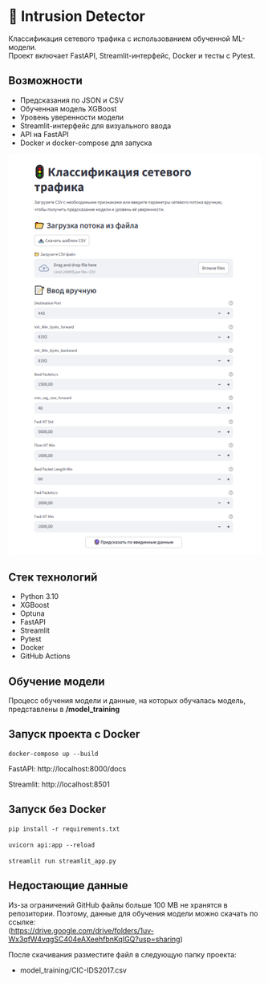 # 🚦 Intrusion Detector
Классификация сетевого трафика с использованием обученной ML-модели.  
Проект включает FastAPI, Streamlit-интерфейс, Docker и тесты с Pytest.

## Возможности
* Предсказания по JSON и CSV
* Обученная модель XGBoost
* Уровень уверенности модели
* Streamlit-интерфейс для визуального ввода
* API на FastAPI
* Docker и docker-compose для запуска

![Streamlit-интерфейс](screenshots/streamlit.png)

## Стек технологий
* Python 3.10
* XGBoost
* Optuna
* FastAPI
* Streamlit
* Pytest
* Docker
* GitHub Actions

## Обучение модели
Процесс обучения модели и данные, на которых обучалась модель, представлены в **/model_training**

## Запуск проекта c Docker
```
docker-compose up --build
```
FastAPI: http://localhost:8000/docs

Streamlit: http://localhost:8501

## Запуск без Docker
```
pip install -r requirements.txt

uvicorn api:app --reload

streamlit run streamlit_app.py
```
## Недостающие данные

Из-за ограничений GitHub файлы больше 100 MB не хранятся в репозитории. Поэтому, данные для обучения модели можно скачать по ссылке:<br> (https://drive.google.com/drive/folders/1uv-Wx3qfW4vqgSC404eAXeehfbnKqIGQ?usp=sharing)

После скачивания разместите файл в следующую папку проекта:
* model_training/CIC-IDS2017.csv
